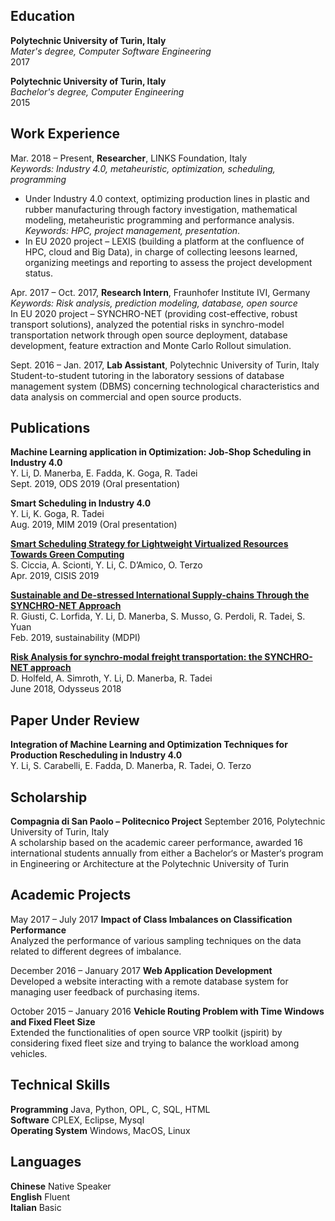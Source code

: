 ## Education

**Polytechnic University of Turin, Italy**  
*Mater's degree, Computer Software Engineering*    
2017

**Polytechnic University of Turin, Italy**  
*Bachelor's degree, Computer Engineering*    
2015

## Work Experience

Mar. 2018 – Present, **Researcher**, LINKS Foundation, Italy     
*Keywords: Industry 4.0, metaheuristic, optimization, scheduling, programming*    
* Under Industry 4.0 context, optimizing production lines in plastic and rubber manufacturing through factory investigation, mathematical modeling, metaheuristic programming and performance analysis.  
*Keywords: HPC, project management, presentation*. 
* In EU 2020 project – LEXIS (building a platform at the confluence of HPC, cloud and Big Data), in charge of collecting leesons learned, organizing meetings and reporting to assess the project development status. 

Apr. 2017 – Oct. 2017, **Research Intern**, Fraunhofer Institute IVI, Germany   
*Keywords: Risk analysis, prediction modeling, database, open source*    
In EU 2020 project – SYNCHRO-NET (providing cost-effective, robust transport solutions), analyzed the potential risks in synchro-model transportation network through open source deployment, database development, feature extraction and Monte Carlo Rollout simulation.

Sept. 2016 – Jan. 2017, **Lab Assistant**, Polytechnic University of Turin, Italy  
Student-to-student tutoring in the laboratory sessions of database management system (DBMS) concerning technological characteristics and data analysis on commercial and open source products.

## Publications

**Machine Learning application in Optimization: Job-Shop Scheduling in Industry 4.0**  
Y. Li, D. Manerba, E. Fadda, K. Goga, R. Tadei   
Sept. 2019, ODS 2019 (Oral presentation)

**Smart Scheduling in Industry 4.0**  
Y. Li, K. Goga, R. Tadei  
Aug. 2019, MIM 2019 (Oral presentation)

**[Smart Scheduling Strategy for Lightweight Virtualized Resources Towards Green Computing](https://link.springer.com/chapter/10.1007/978-3-030-22354-0_28)**  
S. Ciccia, A. Scionti, Y. Li, C. D’Amico, O. Terzo  
Apr. 2019, CISIS 2019

**[Sustainable and De-stressed International Supply-chains Through the SYNCHRO-NET Approach](https://www.mdpi.com/2071-1050/11/4/1083)**  
R. Giusti, C. Lorfida, Y. Li, D. Manerba, S. Musso, G. Perdoli, R. Tadei, S. Yuan  
Feb. 2019, sustainability (MDPI) 

**[Risk Analysis for synchro-modal freight transportation: the SYNCHRO-NET approach](https://www.researchgate.net/publication/325766304_Risk_Analysis_for_synchro-modal_freight_transportation_the_SYNCHRO-NET_approach)**  
D. Holfeld, A. Simroth, Y. Li, D. Manerba, R. Tadei  
June 2018, Odysseus 2018

## Paper Under Review

**Integration of Machine Learning and Optimization Techniques for Production Rescheduling in Industry 4.0**  
Y. Li, S. Carabelli, E. Fadda, D. Manerba, R. Tadei, O. Terzo  

## Scholarship

**Compagnia di San Paolo – Politecnico Project** 
September 2016, Polytechnic University of Turin, Italy   
A scholarship based on the academic career performance, awarded 16 international students annually from either a Bachelor‘s or Master‘s program in Engineering or Architecture at the Polytechnic University of Turin   

## Academic Projects  
  
May 2017 – July 2017 **Impact of Class Imbalances on Classification Performance**   
Analyzed the performance of various sampling techniques on the data related to different degrees of imbalance.  

December 2016 – January 2017 **Web Application Development**   
Developed a website interacting with a remote database system for managing user feedback of purchasing items.  

October 2015 – January 2016 **Vehicle Routing Problem with Time Windows and Fixed Fleet Size**  
Extended the functionalities of open source VRP toolkit (jspirit) by considering fixed fleet size and trying to balance the workload among vehicles.   

## Technical Skills  

**Programming** Java, Python, OPL, C, SQL, HTML  
**Software** CPLEX, Eclipse, Mysql  
**Operating System** Windows, MacOS, Linux   

## Languages  

**Chinese** Native Speaker  
**English** Fluent  
**Italian** Basic  
